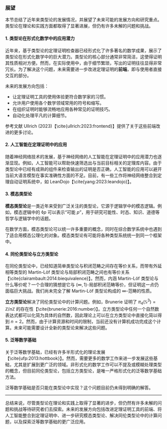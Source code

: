 ### 展望

本节总结了近年来类型论的发展情况，并展望了未来可能的发展方向和研究重点。类型论在理论和实践方面都取得了显著进展，但仍有许多未解的问题和挑战。

#### 1. 类型论在形式化数学中的应用潜力

近年来，基于类型论的定理证明检查器已经形式化了许多著名的数学成果，展示了类型论在形式化数学中的巨大潜力。类型论的核心部分通常非常简洁，这使得证明其性质相对方便。然而，在实际使用中，由于细节繁琐，写出的证明往往显得非常冗长。为了解决这个问题，未来需要进一步改进定理证明的**前端**，即与使用者直接交互的部分。

未来的发展方向包括：
- 让定理证明工具的使用体验更符合数学家的习惯。
- 允许用户使用各个数学领域常用的符号和缩写。
- 在组织证明时能够流畅地应用各种常见的证明技巧。
- 自动化处理平凡的计算细节。

参考文献 Ullrich (2023)【\cite{ullrich:2023:frontend}】提供了关于这些前端改进的更多讨论。

#### 2. 人工智能在定理证明中的应用

随着神经网络技术的发展，基于神经网络的人工智能在定理证明中的应用潜力也逐渐显现。例如，人工智能可以帮助快速筛选出与当前目标相关的定理库内容。由于类型论中已经有成熟的组件来检查输出的证明是否正确，人工智能的应用可以避开当前大语言模型在事实准确性方面的不足。目前，有一些工作将神经网络整合到定理自动证明系统中，如 LeanDojo【\cite{yang:2023:leandojo}】。

#### 3. 模态类型论

**模态类型论**是一类近年来受到广泛关注的类型论，它源于逻辑学中的模态逻辑。例如，模态逻辑中的 $\lozenge p$ 可以表示“可能 $p$”，用于研究可能性、时态、知识、道德等哲学与逻辑学中的话题。

在数学方面，模态类型论可以统一许多重要的概念，同时在综合数学系统中也遇到了适合用模态公理化的对象。模态类型论有可能将各种类型系统统一到同一个框架中。

#### 4. 同伦类型论与立方类型论

在同伦类型论中，已经知道简单类型论与积闭范畴之间存在等价关系，而带有外延相等类型的 Martin-Löf 类型论与局部积闭范畴之间也有等价关系【\cite{clairambault:2014:biequivalence}】。然而，内涵 Martin-Löf 类型论与什么等价呢？一个合理的猜想是它与 $(\infty, 1)$-局部积闭范畴等价，但证明这一点仍面临巨大挑战。我们尚未完全了解 Martin-Löf 类型论构成的 $\infty$-范畴的性质。

**立方类型论**解决了同伦类型论中的计算问题。例如，Brunerie 证明了 $\pi_4(\mathbb{S}^3) = \mathbb{Z}/n\mathbb{Z}$ 的存在性【\cite{brunerie:2016:number}】。立方类型论中任何一个自然数表达式都可以化简为具体的自然数，因此理论上可以在立方类型论中直接化简以得到 $n = 2$。然而，由于计算资源和时间的限制，当前还没有计算机成功完成这个计算。未来可能需要设计全新的类型论来解决这些问题。

#### 5. 泛等数学基础

关于泛等数学基础，已经有许多半形式化的理论发展【\cite{ufp:2013:hottbook}】。然而，需要更多的数学工作来进一步发展这些基础，尤其是扩展到更广泛的领域。非形式化的数学工作可以不提及或模糊处理类型的概念，但目前同伦类型论，包括立方类型论，是唯一严格形式化的泛等数学基础方法。

泛等数学基础是否只能在类型论中实现？这个问题目前仍未得到明确的解答。

---

总结来说，尽管类型论在理论和实践上取得了显著的进步，但仍然有许多未解的问题和挑战等待研究者们去探索。未来的发展方向包括改进定理证明工具的前端、将人工智能整合到定理证明中、进一步研究模态类型论、解决同伦类型论中的计算问题，以及探索泛等数学基础的更广泛应用。